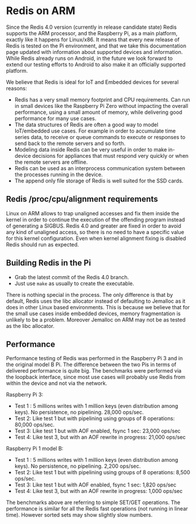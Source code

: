 # Redis on ARM

Since the Redis 4.0 version (currently in release candidate state) Redis
supports the ARM processor, and the Raspberry Pi, as a main
platform, exactly like it happens for Linux/x86. It means that every new
release of Redis is tested on the Pi environment, and that we take
this documentation page updated with information about supported devices
and information. While Redis already runs on Android, in the future we look
forward to extend our testing efforts to Android to also make it an officially
supported platform.

We believe that Redis is ideal for IoT and Embedded devices for several
reasons:

* Redis has a very small memory footprint and CPU requirements. Can run in small devices like the Raspberry Pi Zero without impacting the overall performance, using a small amount of memory, while delivering good performance for many use cases.
* The data structures of Redis are often a good way to model IoT/embedded use cases. For example in order to accumulate time series data, to receive or queue commands to execute or responses to send back to the remote servers and so forth.
* Modeling data inside Redis can be very useful in order to make in-device decisions for appliances that must respond very quickly or when the remote servers are offline.
* Redis can be used as an interprocess communication system between the processes running in the device.
* The append only file storage of Redis is well suited for the SSD cards.

## Redis /proc/cpu/alignment requirements

Linux on ARM allows to trap unaligned accesses and fix them inside the kernel
in order to continue the execution of the offending program instead of
generating a SIGBUS. Redis 4.0 and greater are fixed in order to avoid any kind
of unaligned access, so there is no need to have a specific value for this
kernel configuration. Even when kernel alignment fixing is disabled Redis should
run as expected.

## Building Redis in the Pi

* Grab the latest commit of the Redis 4.0 branch.
* Just use `make` as usually to create the executable.

There is nothing special in the process. The only difference is that by
default, Redis uses the libc allocator instead of defaulting to Jemalloc
as it does in other Linux based environments. This is because we believe
that for the small use cases inside embedded devices, memory fragmentation
is unlikely to be a problem. Moreover Jemalloc on ARM may not be as tested
as the libc allocator.

## Performance

Performance testing of Redis was performed in the Raspberry Pi 3 and in the
original model B Pi. The difference between the two Pis in terms of
delivered performance is quite big. The benchmarks were performed via the
loopback interface, since most use cases will probably use Redis from within
the device and not via the network.

Raspberry Pi 3:

* Test 1 : 5 millions writes with 1 million keys (even distribution among keys).  No persistence, no pipelining. 28,000 ops/sec.
* Test 2: Like test 1 but with pipelining using groups of 8 operations: 80,000 ops/sec.
* Test 3: Like test 1 but with AOF enabled, fsync 1 sec: 23,000 ops/sec
* Test 4: Like test 3, but with an AOF rewrite in progress: 21,000 ops/sec

Raspberry Pi 1 model B:

* Test 1 : 5 millions writes with 1 million keys (even distribution among keys).  No persistence, no pipelining.  2,200 ops/sec.
* Test 2: Like test 1 but with pipelining using groups of 8 operations: 8,500 ops/sec.
* Test 3: Like test 1 but with AOF enabled, fsync 1 sec: 1,820 ops/sec
* Test 4: Like test 3, but with an AOF rewrite in progress: 1,000 ops/sec

The benchmarks above are referring to simple SET/GET operations. The performance is similar for all the Redis fast operations (not running in linear time). However sorted sets may show slightly slow numbers.


